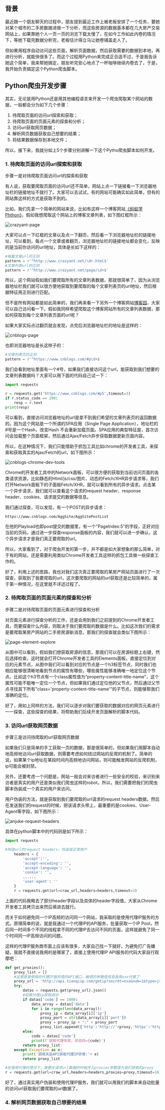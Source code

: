 ## **背景**
最近跟一个朋友聊天的过程中，朋友提到最近工作上被老板安排了一个任务，要她对某个城市的二手房数据进做一下分析，而这些房源的数据基本都在几大房产交易网站上，如果靠她个人一页一页的浏览下载太慢了，在如今工作如此内卷的情况下，等她下载完数据分析完，老板估计得立马让她卷铺盖走人了。

但如果用程序自动访问这些页面，解析页面数据，然后获取需要的数据到本地，再进行分析，就能快很多了。而这个过程用Python来完成正合适不过，于是我告诉她这个简单，我来帮她搞定，朋友听完安心地点了一杯咖啡继续内卷去了，于是，我开始负责搞定这个Python爬虫脚本。


## **Python爬虫开发步骤**
其实，无论是用Python还是用其他编程语言来开发一个爬虫爬取某个网站的数据，一般都会分为如下几个步骤：
1. 待爬取页面的访问url探索和获取；
2. 待爬取页面的页面元素的探查和分析；
3. 访问url获取网页数据；
4. 解析网页数据获取自己想要的结果；
5. 将结果数据保存到本地文件；

所以，接下来，我就分如上5个步骤分别讲解一下这个Pytho爬虫脚本如何开发。

### **1. 待爬取页面的访问url探索和获取**
步骤一是对待爬取页面访问url的探索和获取

有人说，获取要爬取页面的访问url还不简单，网站上点一下链接看一下浏览器地址栏的链接地址不就行了。大家可以去试试，有的网站可能确实如此简单，但有的网站靠这样的方式是获取不到的。

比如，我们先拿一个简单的网站来说，比如有这样一个博客网站[《蚂蚁学Phthon》](http://www.crazyant.net/)，假如我想爬取这个网站上的博客文章列表，如下图红框所示：

![crazyant-page](https://github.com/xiaoyuge/Tech-Notes/blob/main/Python/resources/crazyant-page.png)

大家可以点一下红框的文章以及点一下翻页，然后看一下浏览器地址栏的链接地址，可以看到，每点一个文章或者翻页，浏览器地址栏的链接地址都会变化，反映的是当前你访问的url地址，具体是长如下这样的：
```Python
#每篇文章url的正则
pattern = r'^http://www.crazyant.net/\d+.html$'
#文章列表url的正则
pattern = r'^http://www.crazyant.net/page/\d+$'
```

所以，这个网站假如我们要爬取所有的文章列表数据，那就很简单了，因为从浏览器地址栏我们就可以很方便地获取到要爬取的每个文章列表页的url地址，然后根据特征用正则进行匹配。

但不是所有网站都是如此简单的，我们再来看一下另外一个博客网站[博客园](https://www.cnblogs.com/)，大家可以自己访问看一下。假如我同样希望爬取这个博客网站所有的文章列表数据，那如何获取到每个文章列表页面的url呢？

如果大家实际点过翻页就会发现，点完后浏览器地址栏的地址是这样的：

![cnblogs-page](https://github.com/xiaoyuge/Tech-Notes/blob/main/Python/resources/cnblogs-page.png)

也即浏览器地址是长这样子的：
```Python
#文章列表页的正则
pattern = r'^https://www.cnblogs.com/#p\d+$
```

我们会看到地址里面有一个#号，如果我们直接访问这个url，能获取到我们想要的文章列表数据吗？大家可以用下面的代码自己试一下：
```Python
import requests

r = requests.get('https://www.cnblogs.com/#p5',timeout=3)
if r.status_code == 200:
    resp = r.text
print(resp)
```
可以看到，直接访问浏览器地址的url是拿不到我们希望的文章列表页的返回数据的。因为这个网站是一个所谓的SPA应用（Single Page Application），地址栏的#号是一个Hash，改变Hash 不会重新加载页面。SPA应用的典型特征是，首次访问会加载整个页面框架，然后通过Ajax/Fetch异步获取数据更新页面内容。

所以，在这种情况下，我们只能借助于抓包工具比如chrome的开发者工具，来探索和获取真实的Ajax/Fetch的url，如下图所示：

![cnblogs-chrome-dev-tools](https://github.com/xiaoyuge/Tech-Notes/blob/main/Python/resources/cnblogs-page-chrome-dev-tools.png)

Chrome的开发者工具中的Network面板，可以很方便的获取到当前访问页面的各类请求资源，比如静态的Html/js/css/图片、动态的Fetch/XHR异步请求等，我们打开Network面板下的子面板Fetch/XHR，就可以看到所有的异步请求。点击某一个异步请求，我们就可以查看这个请求的request header、response header、cookies、请求提交的数据等信息。

我们通过探查，可以发现，有一个POST的异步请求：
```
https://www.cnblogs.com/AggSite/AggSitePostList
```
在他的Playload也即post提交的数据里，有一个"PageIndex:5"的字段，正好对应当前的页码，通过进一步探查response面板的内容，我们就可以进一步确认，这个异步请求才是我们真正要爬取的url。

所以，大家看到了，对于爬虫开发的第一步，并不都是如大家想象的那么简单，对于有的网站，还是需要利用类似Chrome开发者工具这样的抓包工具做一些探查工作的。

好了，利用上述的思路，我也对我们这次真正要爬取的某房产网站页面进行了一次探查，获取到了我要爬取的url，这次要爬取的网站的url获取还是比较简单的，属于第一种情况，在这里就不详述过程了。

### **2. 待爬取页面的页面元素的探查和分析**
步骤二是对待爬取页面的页面元素进行探查和分析

对页面元素进行探查分析的工作，还是会用到我们之前提到的Chrome开发者工具，而要探查什么内容，则取决于我们要爬取的数据是什么。比如这次我们的需求是要爬取某房产网站的二手房房源新消息，那我们的探查就会类似下图所示：

![page-element-explore](https://github.com/xiaoyuge/Tech-Notes/blob/main/Python/resources/page-element-explore.png)

从图中可以看到，假如我们想获取房源的信息，那我们可以在房源标题上右键，然后选择检查，这时就会打开Chrome开发者工具的Elements面板，直接定位到对应的元素节点，从图中我们可以看到对应的节点是一个h3标签节点，同时我们也相应能够很清晰地看到节点的属性有哪些，哪些属性能够准确唯一地定位这个节点。比如这个h3节点有一个class属性值为“property-content-title-name”，这个属性可能不能唯一定位一个节点，但如果我们通过定位他的父节点，然后通过父节点寻找其下所有"class='property-content-title-name'"的子节点，则能够帮我们准确的定位。

好了，用如上同样的方法，我们可以逐步对我们要获取的数据对应的网页元素进行一一探查，这些探查的结果，将帮助我们后续开发页面解析的脚本代码。

### **3. 访问url获取网页数据**
步骤三是访问待爬取的url获取网页数据

如果我们只是简单的手工获取一页的数据，那是很简单的，但如果我们用脚本自动地高频地访问url获取数据，则需要考虑如何绕过网站的反爬的机制了。简单的说，如果某个ip地址在某段时间内高频地访问网站，则可能触发网站的反爬机制，ip可能会被封禁。

另外，还要考虑一个问题是，网站一般会对来访者进行一些安全的校验，来识别来访者是真实的用户还是类似我们爬虫这样的robot，所以，我们需要把我们的爬虫脚本伪装成一个真实的用户来访问。

用户伪装的方法，就是获取到我们要爬取的url请求的request headers数据，然后在发送我们的request的时候，把该请求头带上，最重要的是cookies、User-Agent等字段，如下图所示：

![anjuke-request-headers]()

具体在python脚本中的代码则是如下所示：
```Python
import requests

#构造url的request headers，伪装成正常用户
    headers = {
        'accept':'',
        'accept-encoding': '',
        'accept-language': '',
        'cookie': '',
        ......
        'user-agent': ''
    }
    r = requests.get(url=craw_url,headers=headers,timeout=3)
```
上面的代码我略去了部分header字段以及具体的header字段值，大家从Chrome开发者工具拷贝出来然后填进去就行。

而关于如何避免同一个IP高频的访问同一个网站，我采取的是使用代理IP服务的方式。原理简单的说，就是我通过一个代理IP的API服务，批量获取一个IP Pool，然后同一时间多个不同的线程拿不同的代理IP去访问不同的页面，这样就避免了同一个时间同一IP高频访问的问题。

这样的代理IP服务商市面上应该有很多，大家自己找一下就好，为避免打广告嫌疑，我就不直接说我用的是哪家了，直接上使用代理IP API服务的代码大家自行观摩吧：
```Python
def get_proxies():
    proxy_list = []
    #这里是我使用的代理IP服务商的API接口，敏感的参数值信息我用xxx代替了
    proxy_url = 'http://api.tianqiip.com/getip?secret=xxx&num=1&type=json&port=1&time=3&mr=1&sign=xxx'
    try:    
        datas = requests.get(proxy_url).json()
        #如果代理ip获取成功
        if datas['code'] == 1000: 
            data_array = datas['data']   
            for i in range(len(data_array)):
                proxy_ip = data_array[i]['ip']
                proxy_port = str(data_array[i]['port'])
                proxy = proxy_ip + ":" + proxy_port
                proxy_list.append({'http':'http://'+proxy,'https':'http://'+proxy})
        else:
            code = datas['code'] 
            print(f'获取代理失败，状态码={code}')
        return proxy_list
    except Exception as e:
        print('调用天启API获取代理IP异常:'+ e)
        return proxy_list

#在使用代理的情况下，需要在请求url数据的时候传入proxies参数值为我们获取的proxy
r = requests.get(url=craw_url,headers=headers,proxies=proxy,timeout=10)
```

好了，通过真实用户伪装和使用代理IP服务，我们就可以用我们的脚本来自动批量的访问url获取我们要爬取的url数据了。

### **4. 解析网页数据获取自己想要的结果**






